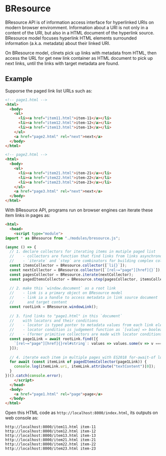 # BResource

BResource API is of information access interface for hyperlinked URIs 
on modern browser enviromment.
Information about a URI is not only in a content of the URI, 
but also in a HTML document of the hyperlink source.
BResource model focuses hyperlink HTML elements
surrounded information (a.k.a. metadata) about their linked URI.

On BResource model, clinets pick up links with metadata from HTML, 
then access the URL for get new link container as HTML document 
to pick up next links, until the links with target metadata are found.

## Example

Supporse the paged link list URLs such as:

```html
<!-- page1.html -->
<html>
  <body>
    <ul>
      <li><a href="item11.html">item-11</a></li>
      <li><a href="item12.html">item-12</a></li>
      <li><a href="item13.html">item-13</a></li>
    </ul>
    <a href="page2.html" rel="next">next</a>
  </body>
</html>
```

```html
<!-- page2.html -->
<html>
  <body>
    <ul>
      <li><a href="item21.html">item-21</a></li>
      <li><a href="item22.html">item-22</a></li>
      <li><a href="item23.html">item-23</a></li>
    </ul>
    <a href="page3.html" rel="next">next</a>
  </body>
</html>
```

With BResource API, programs run on browser engines
can iterate these item links in pages as:

```html
<html>
  <head>
    <script type="module">
import * as BResource from "./modules/bresource.js";

(async () => {
  // 1. declare collectors for iterating items in mutiple paged list
  //    - collectors are function that find links from links asynchronously
  //    - `iterate` and `step` are combinators for building complex collectors
  const itemsCollector = BResource.collector([`li{}`]);
  const nextCollector = BResource.collector([`[rel~="page"][href]{}`]);
  const pagesCollector = BResource.iterate(nextCollector);
  const pagedItemsCollector = BResource.step(pagesCollector, itemsCollector);
  
  // 2. make this `window.document` as a root link
  //    - link is a primary object on BResource model
  //    - link ia a handle to access metadata in link source document 
  //      and target content
  const rootLink = BResource.windowLink();
  
  // 3. find links to "page1.html" in this `document` 
  //    with locators and their conditions
  //    - locator is typed ponter to metadata values from each link element
  //    - locator condition is judgement function as `[value] => boolean`
  //    - (former primitive collectors are made with locator conditions)
  const page1Link = await rootLink.find([{
    `[rel~="page"][href]{}rel#string`: values => values.some(v => v === "page"))
  }]);
  
  // 4. iterate each item in multiple pages with ES2018 for-await-of loop
  for await (const itemLink of pagedItemsCollector(page1Link)) {
    console.log(itemLink.uri, itemLink.attribute("textContent")[0]);
  }
})().catch(console.error);
    </script>
  </head>
  <body>
    <a href="page1.html" rel="page">page</a>
  </body>
</html>
```

Open this HTML code as `http://localhost:8000/index.html`, 
its outputs on web console as:

```text
http://localhost:8000/item11.html item-11
http://localhost:8000/item12.html item-12
http://localhost:8000/item13.html item-13
http://localhost:8000/item21.html item-21
http://localhost:8000/item22.html item-22
http://localhost:8000/item23.html item-23
```

